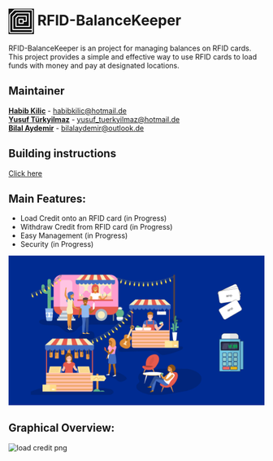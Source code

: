 # <img src="./Documentation/images/RFID-BalanceKeeper_Logo.jpg" width="50" style="vertical-align: middle;"> RFID-BalanceKeeper

RFID-BalanceKeeper is an project for managing balances on RFID cards. This project provides a simple and effective way to use RFID cards to load funds with money and pay at designated locations.

## Maintainer
**[Habib Kilic](https://github.com/CaTaNa52)** - habibkilic@hotmail.de \
**[Yusuf Türkyilmaz](https://github.com/Yusuf-Tuerkyilmaz)** - yusuf_tuerkyilmaz@hotmail.de \
**[Bilal Aydemir](https://github.com/bayd16)** - bilalaydemir@outlook.de

## Building instructions
[Click here](https://github.com/CaTaNa52/RFID-BalanceKeeper/blob/main/Documentation/building%20instructions.md)

## Main Features:
* Load Credit onto an RFID card (in Progress)
* Withdraw Credit from RFID card (in Progress)
* Easy Management (in Progress)
* Security (in Progress)

![Usecase](./Documentation/images/RFID-BalanceKeeper_UseCase.jpg)

## Graphical Overview:
![load credit png](https://github.com/CaTaNa52/RFID-BalanceKeeper/assets/168981162/ecab0dd7-90e6-44eb-ab22-1c4ea890b1a9)
